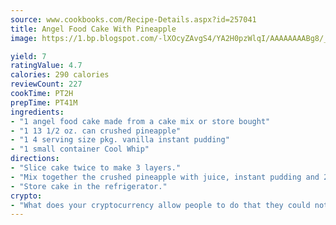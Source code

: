 ```yaml
---
source: www.cookbooks.com/Recipe-Details.aspx?id=257041
title: Angel Food Cake With Pineapple
image: https://1.bp.blogspot.com/-lXOcyZAvgS4/YA2H0pzWlqI/AAAAAAAABg8/_HX4JI-WmFM0Tz684w_qYjP9vBzksmFNgCLcBGAsYHQ/s219/20.png

yield: 7
ratingValue: 4.7
calories: 290 calories
reviewCount: 227
cookTime: PT2H
prepTime: PT41M
ingredients:
- "1 angel food cake made from a cake mix or store bought"
- "1 13 1/2 oz. can crushed pineapple"
- "1 4 serving size pkg. vanilla instant pudding"
- "1 small container Cool Whip"
directions:
- "Slice cake twice to make 3 layers."
- "Mix together the crushed pineapple with juice, instant pudding and 2 cups of Cool Whip. Spread this mixture between cake layers and also frost the outside of the cake with Cool Whip."
- "Store cake in the refrigerator."
crypto:
- "What does your cryptocurrency allow people to do that they could not do otherwise, and how does it help them do existing tasks more quickly or cheaply?"
---
```

